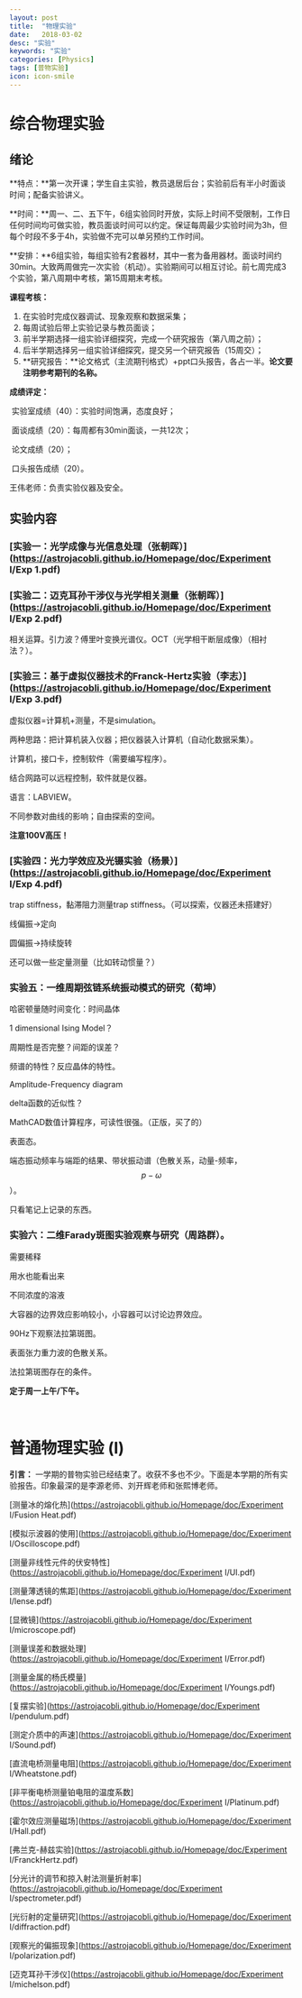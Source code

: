 ```yaml
---
layout: post
title:  "物理实验"
date:   2018-03-02
desc: "实验"
keywords: "实验"
categories: [Physics]
tags: [普物实验]
icon: icon-smile
---
```




# 综合物理实验

## 绪论

**特点：**第一次开课；学生自主实验，教员退居后台；实验前后有半小时面谈时间；配备实验讲义。

**时间：**周一、二、五下午，6组实验同时开放，实际上时间不受限制，工作日任何时间均可做实验，教员面谈时间可以约定。保证每周最少实验时间为3h，但每个时段不多于4h，实验做不完可以单另预约工作时间。

**安排：**6组实验，每组实验有2套器材，其中一套为备用器材。面谈时间约30min。大致两周做完一次实验（机动）。实验期间可以相互讨论。前七周完成3个实验，第八周期中考核，第15周期末考核。

**课程考核：**

1. 在实验时完成仪器调试、现象观察和数据采集；
2. 每周试验后带上实验记录与教员面谈；
3. 前半学期选择一组实验详细探究，完成一个研究报告（第八周之前）；
4. 后半学期选择另一组实验详细探究，提交另一个研究报告（15周交）；
5. **研究报告：**论文格式（主流期刊格式）+ppt口头报告，各占一半。**论文要注明参考期刊的名称。**

**成绩评定：**

​	实验室成绩（40）：实验时间饱满，态度良好；

​	面谈成绩（20）：每周都有30min面谈，一共12次；

​	论文成绩（20）；

​	口头报告成绩（20）。

王伟老师：负责实验仪器及安全。



## 实验内容

### [实验一：光学成像与光信息处理（张朝晖）](https://astrojacobli.github.io/Homepage/doc/Experiment I/Exp 1.pdf)





### [实验二：迈克耳孙干涉仪与光学相关测量（张朝晖）](https://astrojacobli.github.io/Homepage/doc/Experiment I/Exp 2.pdf)

相关运算。引力波？傅里叶变换光谱仪。OCT（光学相干断层成像）（相衬法？）。

### [实验三：基于虚拟仪器技术的Franck-Hertz实验（李志）](https://astrojacobli.github.io/Homepage/doc/Experiment I/Exp 3.pdf)

虚拟仪器=计算机+测量，不是simulation。

两种思路：把计算机装入仪器；把仪器装入计算机（自动化数据采集）。

计算机，接口卡，控制软件（需要编写程序）。

结合网路可以远程控制，软件就是仪器。

语言：LABVIEW。

不同参数对曲线的影响；自由探索的空间。

**注意100V高压！**

### [实验四：光力学效应及光镊实验（杨景）](https://astrojacobli.github.io/Homepage/doc/Experiment I/Exp 4.pdf)

trap stiffness，黏滞阻力测量trap stiffness。（可以探索，仪器还未搭建好）

线偏振->定向

圆偏振->持续旋转

还可以做一些定量测量（比如转动惯量？）



### 实验五：一维周期弦链系统振动模式的研究（荀坤）

哈密顿量随时间变化：时间晶体

1 dimensional Ising Model？

周期性是否完整？间距的误差？

频谱的特性？反应晶体的特性。

Amplitude-Frequency diagram

delta函数的近似性？

MathCAD数值计算程序，可读性很强。（正版，买了的）

表面态。

端态振动频率与端距的结果、带状振动谱（色散关系，动量-频率，$$p-\omega$$）。

只看笔记上记录的东西。

### 实验六：二维Farady斑图实验观察与研究（周路群）。

需要稀释

用水也能看出来

不同浓度的溶液

大容器的边界效应影响较小，小容器可以讨论边界效应。

90Hz下观察法拉第斑图。

表面张力重力波的色散关系。

法拉第斑图存在的条件。



**定于周一上午/下午。**

<br>

# 普通物理实验 (I)

**引言：** 一学期的普物实验已经结束了。收获不多也不少。下面是本学期的所有实验报告。印象最深的是李源老师、刘开辉老师和张熙博老师。

[测量冰的熔化热](https://astrojacobli.github.io/Homepage/doc/Experiment I/Fusion Heat.pdf)

[模拟示波器的使用](https://astrojacobli.github.io/Homepage/doc/Experiment I/Oscilloscope.pdf)

[测量非线性元件的伏安特性](https://astrojacobli.github.io/Homepage/doc/Experiment I/UI.pdf)

[测量薄透镜的焦距](https://astrojacobli.github.io/Homepage/doc/Experiment I/lense.pdf)

[显微镜](https://astrojacobli.github.io/Homepage/doc/Experiment I/microscope.pdf)

[测量误差和数据处理](https://astrojacobli.github.io/Homepage/doc/Experiment I/Error.pdf)

[测量金属的杨氏模量](https://astrojacobli.github.io/Homepage/doc/Experiment I/Youngs.pdf)

[复摆实验](https://astrojacobli.github.io/Homepage/doc/Experiment I/pendulum.pdf)

[测定介质中的声速](https://astrojacobli.github.io/Homepage/doc/Experiment I/Sound.pdf)

[直流电桥测量电阻](https://astrojacobli.github.io/Homepage/doc/Experiment I/Wheatstone.pdf)

[非平衡电桥测量铂电阻的温度系数](https://astrojacobli.github.io/Homepage/doc/Experiment I/Platinum.pdf)

[霍尔效应测量磁场](https://astrojacobli.github.io/Homepage/doc/Experiment I/Hall.pdf)

[弗兰克-赫兹实验](https://astrojacobli.github.io/Homepage/doc/Experiment I/FranckHertz.pdf)

[分光计的调节和掠入射法测量折射率](https://astrojacobli.github.io/Homepage/doc/Experiment I/spectrometer.pdf)

[光衍射的定量研究](https://astrojacobli.github.io/Homepage/doc/Experiment I/diffraction.pdf)

[观察光的偏振现象](https://astrojacobli.github.io/Homepage/doc/Experiment I/polarization.pdf)

[迈克耳孙干涉仪](https://astrojacobli.github.io/Homepage/doc/Experiment I/michelson.pdf)